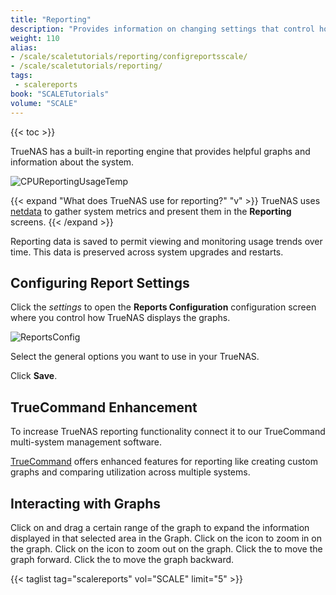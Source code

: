 ```yaml
---
title: "Reporting"
description: "Provides information on changing settings that control how TrueNAS displays report graphs, interacting with graphs, and the TrueCommand Enhancement option."
weight: 110
alias:
- /scale/scaletutorials/reporting/configreportsscale/
- /scale/scaletutorials/reporting/
tags:
 - scalereports
book: "SCALETutorials"
volume: "SCALE"
---
```


{{< toc >}}

TrueNAS has a built-in reporting engine that provides helpful graphs and information about the system.

![CPUReportingUsageTemp](/images/SCALE/Reporting/CPUReportingUsageTemp.png "CPU Reporting Usage and Temperature")

{{< expand "What does TrueNAS use for reporting?" "v" >}}
TrueNAS uses [netdata](https://github.com/netdata/netdata) to gather system metrics and present them in the **Reporting** screens.
{{< /expand >}}

Reporting data is saved to permit viewing and monitoring usage trends over time.
This data is preserved across system upgrades and restarts.

## Configuring Report Settings
Click the <i class="material-icons" aria-hidden="true" title="Settings">settings</i> to open the **Reports Configuration** configuration screen where you control how TrueNAS displays the graphs.

![ReportsConfig](/images/SCALE/Reporting/ReportsConfig.png "Reports Configuration")

Select the general options you want to use in your TrueNAS.

Click **Save**.

## TrueCommand Enhancement

To increase TrueNAS reporting functionality connect it to our TrueCommand multi-system management software.

[TrueCommand](https://www.truenas.com/truecommand/) offers enhanced features for reporting like creating custom graphs and comparing utilization across multiple systems.

## Interacting with Graphs

Click on and drag a certain range of the graph to expand the information displayed in that selected area in the Graph.
Click on the <i class="fa fa-search-plus" aria-hidden="true"></i> icon to zoom in on the graph.
Click on the <i class="fa fa-search-minus" aria-hidden="true"></i> icon to zoom out on the graph.
Click the <i class="fa fa-forward" aria-hidden="true" title="Forward"></i> to move the graph forward.
Click the <i class="fa fa-backward" aria-hidden="true" title="Backward"></i> to move the graph backward.


{{< taglist tag="scalereports" vol="SCALE" limit="5" >}}